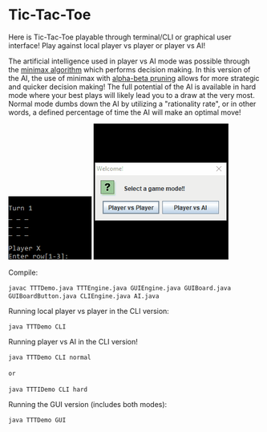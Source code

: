 # Tic-Tac-Toe

Here is Tic-Tac-Toe playable through terminal/CLI or graphical user interface! Play against local player vs player or player vs AI! 

The artificial intelligence used in player vs AI mode was possible through the [minimax algorithm](https://en.wikipedia.org/wiki/Minimax) which performs decision making. In this version of the AI, the use of minimax with [alpha-beta pruning](https://en.wikipedia.org/wiki/Alpha%E2%80%93beta_pruning) allows for more strategic and quicker decision making! The full potential of the AI is available in hard mode where your best plays will likely lead you to a draw at the very most. Normal mode dumbs down the AI by utilizing a "rationality rate", or in other words, a defined percentage of time the AI will make an optimal move!

![cli](./demo/0cli.gif)      ![gui](./demo/0gui.gif)

Compile:
```
javac TTTDemo.java TTTEngine.java GUIEngine.java GUIBoard.java GUIBoardButton.java CLIEngine.java AI.java
```

Running local player vs player in the CLI version:
```
java TTTDemo CLI
```

Running player vs AI in the CLI version!
```
java TTTDemo CLI normal

or

java TTTIDemo CLI hard
```

Running the GUI version (includes both modes):
```
java TTTDemo GUI
```
